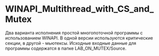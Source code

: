 # WINAPI_Multithread_with_CS_and_Mutex
Два варианта исполнения простой многопоточной программы с использованием WINAPI. В одной версии используются критические секции, в другой - мьютексы. Исходные входные данные для программы содержатся в папке LAB_ON_MUTEX/Source.

